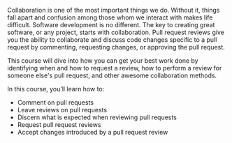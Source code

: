 Collaboration is one of the most important things we do. Without it, things fall apart and confusion among those whom we interact with makes life difficult. Software development is no different. The key to creating great software, or any project, starts with collaboration. Pull request reviews give you the ability to collaborate and discuss code changes specific to a pull request by commenting, requesting changes, or approving the pull request.

This course will dive into how you can get your best work done by identifying when and how to request a review, how to perform a review for someone else's pull request, and other awesome collaboration methods.

In this course, you’ll learn how to:

- Comment on pull requests
- Leave reviews on pull requests
- Discern what is expected when reviewing pull requests
- Request pull request reviews
- Accept changes introduced by a pull request review
